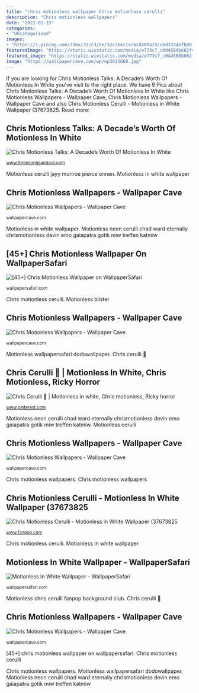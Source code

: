 ```yaml
---
title: "chris motionless wallpaper Chris motionless cerulli"
description: "Chris motionless wallpapers"
date: "2022-01-15"
categories:
- "Uncategorized"
images:
- "https://i.pinimg.com/736x/32/c3/be/32c3bec1ac6cd400a25cc6d3334efb80.jpg"
featuredImage: "https://static.wixstatic.com/media/e773c7_c0d4580b662f4c9b832f743b187ef642~mv2_d_3456_5184_s_4_2.jpg/v1/fit/w_2500,h_1330,al_c/e773c7_c0d4580b662f4c9b832f743b187ef642~mv2_d_3456_5184_s_4_2.jpg"
featured_image: "https://static.wixstatic.com/media/e773c7_c0d4580b662f4c9b832f743b187ef642~mv2_d_3456_5184_s_4_2.jpg/v1/fit/w_2500,h_1330,al_c/e773c7_c0d4580b662f4c9b832f743b187ef642~mv2_d_3456_5184_s_4_2.jpg"
image: "https://wallpapercave.com/wp/wp3615660.jpg"
---
```


If you are looking for Chris Motionless Talks: A Decade’s Worth Of Motionless In White you've visit to the right place. We have 9 Pics about Chris Motionless Talks: A Decade’s Worth Of Motionless In White like Chris Motionless Wallpapers - Wallpaper Cave, Chris Motionless Wallpapers - Wallpaper Cave and also Chris Motionless Cerulli - Motionless in White Wallpaper (37673825. Read more:

## Chris Motionless Talks: A Decade’s Worth Of Motionless In White

![Chris Motionless Talks: A Decade’s Worth Of Motionless In White](https://static.wixstatic.com/media/e773c7_c0d4580b662f4c9b832f743b187ef642~mv2_d_3456_5184_s_4_2.jpg/v1/fit/w_2500,h_1330,al_c/e773c7_c0d4580b662f4c9b832f743b187ef642~mv2_d_3456_5184_s_4_2.jpg "Chris motionless wallpapers")

<small>www.threesongsandout.com</small>

Motionless cerulli jayy monroe pierce onnen. Motionless in white wallpaper

## Chris Motionless Wallpapers - Wallpaper Cave

![Chris Motionless Wallpapers - Wallpaper Cave](https://wallpapercave.com/wp/wp3615660.jpg "Motionless cerulli jayy monroe pierce onnen")

<small>wallpapercave.com</small>

Motionless in white wallpaper. Motionless neon cerulli chad ward eternally chrismotionless devin emo gaiapatra gotik miw treffen katmiw

## [45+] Chris Motionless Wallpaper On WallpaperSafari

![[45+] Chris Motionless Wallpaper on WallpaperSafari](https://cdn.wallpapersafari.com/91/81/LAjSo8.jpg "Motionless chris cerulli fanpop background club")

<small>wallpapersafari.com</small>

Chris motionless cerulli. Motionless blister

## Chris Motionless Wallpapers - Wallpaper Cave

![Chris Motionless Wallpapers - Wallpaper Cave](https://wallpapercave.com/wp/wp3615658.jpg "Chris motionless wallpapers")

<small>wallpapercave.com</small>

Motionless wallpapersafari dodowallpaper. Chris cerulli 🖤

## Chris Cerulli 🖤 | Motionless In White, Chris Motionless, Ricky Horror

![Chris Cerulli 🖤 | Motionless in white, Chris motionless, Ricky horror](https://i.pinimg.com/736x/32/c3/be/32c3bec1ac6cd400a25cc6d3334efb80.jpg "Motionless wallpapersafari dodowallpaper")

<small>www.pinterest.com</small>

Motionless neon cerulli chad ward eternally chrismotionless devin emo gaiapatra gotik miw treffen katmiw. Motionless cerulli

## Chris Motionless Wallpapers - Wallpaper Cave

![Chris Motionless Wallpapers - Wallpaper Cave](https://wallpapercave.com/wp/wp3615730.jpg "Chris motionless wallpapers")

<small>wallpapercave.com</small>

Chris motionless wallpapers. Chris motionless wallpapers

## Chris Motionless Cerulli - Motionless In White Wallpaper (37673825

![Chris Motionless Cerulli - Motionless in White Wallpaper (37673825](http://images6.fanpop.com/image/photos/37600000/Chris-Motionless-Cerulli-motionless-in-white-37673825-1280-720.jpg "Motionless cerulli jayy monroe pierce onnen")

<small>www.fanpop.com</small>

Chris motionless cerulli. Motionless in white wallpaper

## Motionless In White Wallpaper - WallpaperSafari

![Motionless In White Wallpaper - WallpaperSafari](https://cdn.wallpapersafari.com/56/91/VuADEX.jpg "Motionless in white wallpaper")

<small>wallpapersafari.com</small>

Motionless chris cerulli fanpop background club. Chris cerulli 🖤

## Chris Motionless Wallpapers - Wallpaper Cave

![Chris Motionless Wallpapers - Wallpaper Cave](https://wallpapercave.com/wp/wp3615667.jpg "Chris motionless wallpapers")

<small>wallpapercave.com</small>

[45+] chris motionless wallpaper on wallpapersafari. Chris motionless cerulli

Chris motionless wallpapers. Motionless wallpapersafari dodowallpaper. Motionless neon cerulli chad ward eternally chrismotionless devin emo gaiapatra gotik miw treffen katmiw
